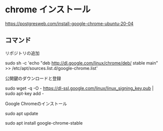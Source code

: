 # chrome インストール

https://postgresweb.com/install-google-chrome-ubuntu-20-04


## コマンド

リポジトリの追加

sudo sh -c 'echo "deb http://dl.google.com/linux/chrome/deb/ stable main" >> /etc/apt/sources.list.d/google-chrome.list'

公開鍵のダウンロードと登録

sudo wget -q -O - https://dl-ssl.google.com/linux/linux_signing_key.pub | sudo apt-key add -

Google Chromeのインストール

sudo apt update

sudo apt install google-chrome-stable

